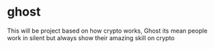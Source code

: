 # ghost
This will be project based on how crypto works, Ghost its mean people work in silent but always show their amazing skill on crypto
